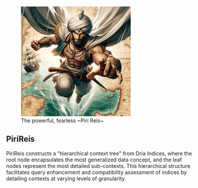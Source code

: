 <figure>
<img src="piri.jpg" style="width: 70%; height: auto;"  alt="Image description">
  <figcaption>The powerful, fearless ~Piri Reis~</figcaption>
</figure>

## PiriReis

PiriReis constructs a "hierarchical context tree" from Dria Indices, where the root node encapsulates the most generalized data concept, and the leaf nodes represent the most detailed sub-contexts. This hierarchical structure facilitates query enhancement and compatibility assessment of indices by detailing contexts at varying levels of granularity.



